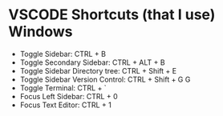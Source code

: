 # VSCODE Shortcuts (that I use) Windows 

* Toggle Sidebar: CTRL + B
* Toggle Secondary Sidebar: CTRL + ALT + B
* Toggle Sidebar Directory tree: CTRL + Shift + E
* Toggle Sidebar Version Control: CTRL + Shift + G G
* Toggle Terminal: CTRL + `
* Focus Left Sidebar: CTRL + 0
* Focus Text Editor: CTRL + 1

